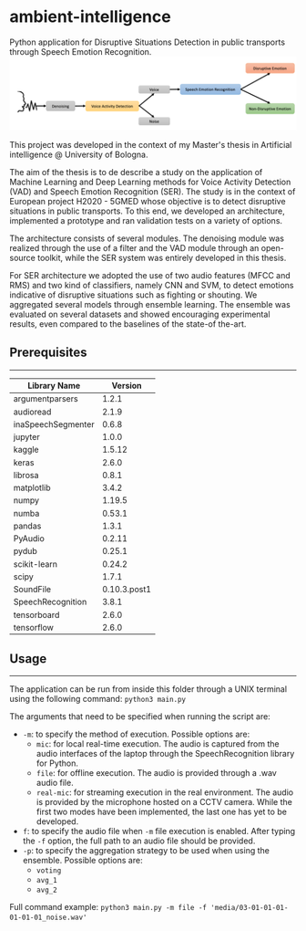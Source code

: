 # ambient-intelligence
Python application for Disruptive Situations Detection in public transports through Speech Emotion Recognition. 
![methodology](images/proposed_methodology.png)

This project was developed in the context of my Master's thesis in Artificial intelligence @ University of Bologna. 

The aim of the thesis is to de describe a study on the
application of Machine Learning and Deep Learning methods for Voice Activity Detection (VAD) and Speech Emotion Recognition (SER). 
The study is in the context of European project H2020 - 5GMED whose objective is to detect disruptive situations in 
public transports. To this end, we developed an architecture,  implemented a prototype and ran validation tests 
on a variety of options.

The architecture consists of several modules. 
The denoising module was realized through the use of a filter and the VAD module through an open-source toolkit, 
while the SER system was entirely developed in this thesis. 

For SER architecture we adopted the use of two audio features (MFCC and RMS) and two kind of classifiers, 
namely CNN and SVM, to detect emotions indicative  of disruptive situations such as fighting or shouting. 
We aggregated several models through ensemble learning. The ensemble was evaluated on several datasets and showed 
encouraging experimental results, even compared to the baselines of the state-of the-art.

## Prerequisites 

----

 **Library Name** | **Version**                         
---------------------------|----------------------------------------------
 argumentparsers           | 1.2.1                                        
 audioread                 | 2.1.9                                        
 inaSpeechSegmenter        | 0.6.8                                        
 jupyter                   | 1.0.0                                        
 kaggle                    | 1.5.12                                       
 keras                     | 2.6.0                                        
 librosa                   | 0.8.1                                        
 matplotlib                | 3.4.2                                        
 numpy                     | 1.19.5                                       
 numba                     | 0.53.1                                       
 pandas                    | 1.3.1                                        
 PyAudio                   | 0.2.11                                       
 pydub                     | 0.25.1                                       
 scikit-learn              | 0.24.2                                       
 scipy                     | 1.7.1                                        
 SoundFile                 | 0.10.3.post1                                 
 SpeechRecognition         | 3.8.1                                        
 tensorboard               | 2.6.0                                        
 tensorflow                | 2.6.0                                        
                            





## Usage

-----

The application can be run from inside this folder through a UNIX terminal using the following command: `python3 main.py`

The arguments that need to be specified when running the script are:
- `-m`: to specify the method of execution. Possible options are:
  - `mic`: for local real-time execution. The audio is captured from the audio
interfaces of the laptop through the SpeechRecognition library for Python.
  - `file`: for offline execution. The audio is provided through a .wav audio file.
  - `real-mic`: for streaming execution in the real environment. The audio is provided by the microphone hosted on a CCTV camera. While the first two modes have been implemented, the last one has yet to be developed.
- `f`: to specify the audio file when `-m` file execution is enabled. After typing the `-f` option, the full path to an audio file should be provided.
- `-p`: to specify the aggregation strategy to be used when using the ensemble. Possible options are:
  - `voting`
  - `avg_1`
  - `avg_2`

Full command example: `python3 main.py -m file -f 'media/03-01-01-01-01-01-01_noise.wav'`

